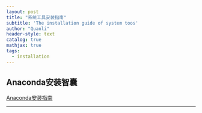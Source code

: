 ```yaml
---
layout: post
title: "系统工具安装指南"
subtitle: 'The installation guide of system toos'
author: "Quanli"
header-style: text
catalog: true
mathjax: true
tags:
  - installation
---
```

## Anaconda安装智囊
[Anaconda安装指南](https://www.jianshu.com/p/5d3fd7dd1c39)




---
